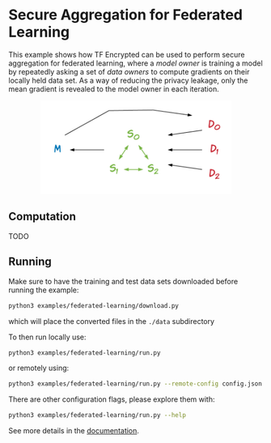 # Secure Aggregation for Federated Learning

This example shows how TF Encrypted can be used to perform secure aggregation for federated learning, where a *model owner* is training a model by repeatedly asking a set of *data owners* to compute gradients on their locally held data set. As a way of reducing the privacy leakage, only the mean gradient is revealed to the model owner in each iteration.

<p align="center"><img src="./assets/flow.png" width="75%"/></p>

## Computation

TODO

## Running

Make sure to have the training and test data sets downloaded before running the example:

```sh
python3 examples/federated-learning/download.py
```

which will place the converted files in the `./data` subdirectory

To then run locally use:

```sh
python3 examples/federated-learning/run.py
```

or remotely using:

```sh
python3 examples/federated-learning/run.py --remote-config config.json
```

There are other configuration flags, please explore them with:

```sh
python3 examples/federated-learning/run.py --help
```

See more details in the [documentation](/docs/RUNNING.md).
